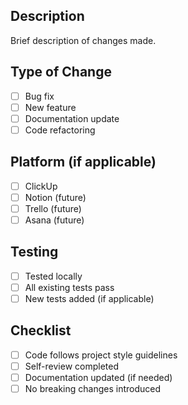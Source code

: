 ## Description
Brief description of changes made.

## Type of Change
- [ ] Bug fix
- [ ] New feature
- [ ] Documentation update
- [ ] Code refactoring

## Platform (if applicable)
- [ ] ClickUp
- [ ] Notion (future)
- [ ] Trello (future)
- [ ] Asana (future)

## Testing
- [ ] Tested locally
- [ ] All existing tests pass
- [ ] New tests added (if applicable)

## Checklist
- [ ] Code follows project style guidelines
- [ ] Self-review completed
- [ ] Documentation updated (if needed)
- [ ] No breaking changes introduced
